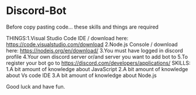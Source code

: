 # Discord-Bot
Before copy pasting code... these skills and things are required


THINGS:1.Visual Studio Code IDE / download here: https://code.visualstudio.com/download
       2.Node.js Console  / download here: https://nodejs.org/en/download/
       3.You must have logged in discord profile
       4.Your own discord server or/and server you want to add bot to
       5.To register your bot go to https://discord.com/developers/applications/
SKILLS:
       1.A bit amount of knowledge about JavaScript
       2.A bit amount of knowledge about Vs code IDE
       3.A bit amount of knowledge about Node.js 
       
Good luck and have fun.
       
